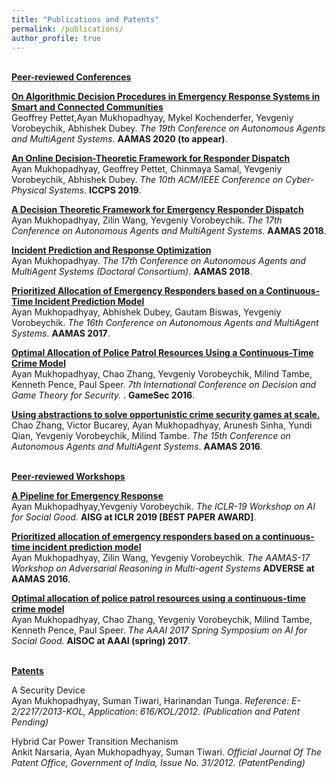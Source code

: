 ```yaml
---
title: "Publications and Patents"
permalink: /publications/
author_profile: true
---
```

<br>
<b><u>Peer-reviewed Conferences</u></b>
<br>

<b>[On Algorithmic Decision Procedures in Emergency Response Systems in Smart and Connected Communities](http://ayanmukhopadhyay.github.io/publications/aamas20)</b> <br> 
Geoffrey Pettet,Ayan Mukhopadhyay, Mykel Kochenderfer, Yevgeniy Vorobeychik, Abhishek Dubey.
<i>The 19th Conference on Autonomous Agents and MultiAgent Systems</i>. <b>AAMAS 2020 (to appear)</b>.

<b>[An Online Decision-Theoretic Framework for Responder
Dispatch](http://ayanmukhopadhyay.github.io/publications/iccps19)</b> <br> 
Ayan Mukhopadhyay, Geoffrey Pettet, Chinmaya Samal, Yevgeniy Vorobeychik, Abhishek Dubey.
<i>The 10th ACM/IEEE Conference on Cyber-Physical Systems</i>. <b>ICCPS 2019</b>.

<b>[A Decision Theoretic Framework for Emergency Responder Dispatch](http://ayanmukhopadhyay.github.io/publications/aamas18)</b> <br> 
Ayan Mukhopadhyay, Zilin Wang, Yevgeniy Vorobeychik.
<i>The 17th Conference on Autonomous Agents and MultiAgent Systems</i>. <b>AAMAS 2018</b>.

<b>[Incident Prediction and Response Optimization](http://ayanmukhopadhyay.github.io/publications/aamas18dc)</b> <br> 
Ayan Mukhopadhyay.
<i>The 17th Conference on Autonomous Agents and MultiAgent Systems (Doctoral Consortium)</i>. <b>AAMAS 2018</b>.

<b>[Prioritized Allocation of Emergency Responders based on a Continuous-Time Incident Prediction Model](http://ayanmukhopadhyay.github.io/publications/aamas17)</b> <br> 
Ayan Mukhopadhyay, Abhishek Dubey, Gautam Biswas, Yevgeniy Vorobeychik.
<i>The 16th Conference on Autonomous Agents and MultiAgent Systems</i>. <b>AAMAS 2017</b>.

<b>[Optimal Allocation of Police Patrol Resources Using a Continuous-Time Crime Model](http://ayanmukhopadhyay.github.io/publications/gamesec16)</b> <br>
Ayan Mukhopadhyay, Chao Zhang, Yevgeniy Vorobeychik, Milind Tambe, Kenneth Pence, Paul Speer.
<i>7th International Conference on Decision and Game Theory for Security. </i>. <b>GameSec 2016</b>.

<b>[Using abstractions to solve opportunistic crime security games at scale.](http://ayanmukhopadhyay.github.io/publications/aamas16)</b> <br>
Chao Zhang, Victor Bucarey, Ayan Mukhopadhyay, Arunesh Sinha, Yundi Qian, Yevgeniy Vorobeychik, Milind Tambe.
<i>The 15th Conference on Autonomous Agents and MultiAgent Systems</i>. <b>AAMAS 2016</b>.

<br>
<b><u>Peer-reviewed Workshops</u></b>
<br>

<b>[A Pipeline for Emergency Response](http://ayanmukhopadhyay.github.io/publications/iclr19)</b><br>
Ayan Mukhopadhyay,Yevgeniy Vorobeychik.
<i>The ICLR-19 Workshop on AI for Social Good.</i> <b>AISG at ICLR 2019 [BEST PAPER AWARD]</b>.

<b>[Prioritized allocation of emergency responders based on a continuous-time incident prediction model](http://ayanmukhopadhyay.github.io/publications/aamas17)</b> <br>
Ayan Mukhopadhyay, Zilin Wang, Yevgeniy Vorobeychik.
<i>The AAMAS-17 Workshop on Adversarial Reasoning in Multi-agent Systems</i> <b>ADVERSE at AAMAS 2016</b>.

<b>[Optimal allocation of police patrol resources using a continuous-time crime model](http://ayanmukhopadhyay.github.io/publications/gamesec16)</b><br>
Ayan Mukhopadhyay, Chao Zhang, Yevgeniy Vorobeychik, Milind Tambe, Kenneth Pence, Paul Speer. <i>The AAAI 2017 Spring Symposium on AI for Social Good.</i> <b>AISOC at AAAI (spring) 2017</b>.

<br>
<b><u>Patents</u></b>
<br>

A Security Device<br>
Ayan Mukhopadhyay, Suman Tiwari, Harinandan Tunga.
<i>Reference: E-2/2217/2013-KOL, Application: 616/KOL/2012. (Publication and Patent Pending)</i>

Hybrid Car Power Transition Mechanism<br>
Ankit Narsaria, Ayan Mukhopadhyay, Suman Tiwari.
<i>Official Journal Of The Patent Office, Government of India, Issue No. 31/2012. (PatentPending)</i>
